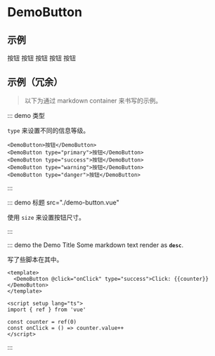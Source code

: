 # DemoButton

## 示例

<Demo title="类型" desc="<code>type</code> 来设置不同的信息等级。">
  <DemoButton>按钮</DemoButton>
  <DemoButton type="primary">按钮</DemoButton>
  <DemoButton type="success">按钮</DemoButton>
  <DemoButton type="warning">按钮</DemoButton>
  <DemoButton type="danger">按钮</DemoButton>
</Demo>

<Demo title="大小" src="./demo-button.vue">
  <template #desc>使用 <code>size</code> 来设置按钮尺寸。</template>
</Demo>

## 示例（冗余）

> 以下为通过 markdown container 来书写的示例。

::: demo 类型

`type` 来设置不同的信息等级。

```vue
<DemoButton>按钮</DemoButton>
<DemoButton type="primary">按钮</DemoButton>
<DemoButton type="success">按钮</DemoButton>
<DemoButton type="warning">按钮</DemoButton>
<DemoButton type="danger">按钮</DemoButton>
```
:::


::: demo 标题 src="./demo-button.vue"

使用 `size` 来设置按钮尺寸。

:::


::: demo the Demo Title
Some markdown text render as **`desc`**.

写了些脚本在其中。

```vue
<template>
  <DemoButton @click="onClick" type="success">Click: {{counter}}</DemoButton>
</template>

<script setup lang="ts">
import { ref } from 'vue'

const counter = ref(0)
const onClick = () => counter.value++
</script>
```
:::

